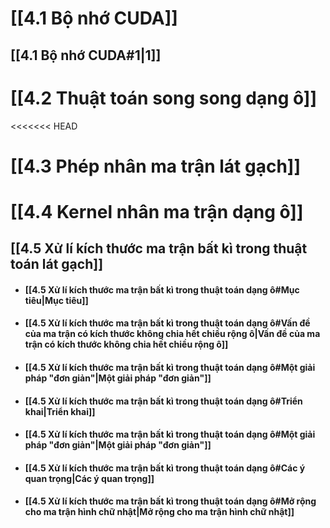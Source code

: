 # [[4.1 Bộ nhớ CUDA]]

## [[4.1 Bộ nhớ CUDA#1|1]]
# [[4.2 Thuật toán song song dạng ô]]
<<<<<<< HEAD
# [[4.3 Phép nhân ma trận lát gạch]]
# [[4.4 Kernel nhân ma trận dạng ô]]


## [[4.5 Xử lí kích thước ma trận bất kì trong thuật toán lát gạch]]

- #### [[4.5 Xử lí kích thước ma trận bất kì trong thuật toán dạng ô#Mục tiêu|Mục tiêu]]
- #### [[4.5 Xử lí kích thước ma trận bất kì trong thuật toán dạng ô#Vấn đề của ma trận có kích thước không chia hết chiều rộng ô|Vấn đề của ma trận có kích thước không chia hết chiều rộng ô]]
- #### [[4.5 Xử lí kích thước ma trận bất kì trong thuật toán dạng ô#Một giải pháp "đơn giản"|Một giải pháp "đơn giản"]]
- #### [[4.5 Xử lí kích thước ma trận bất kì trong thuật toán dạng ô#Triển khai|Triển khai]]
- #### [[4.5 Xử lí kích thước ma trận bất kì trong thuật toán dạng ô#Một giải pháp "đơn giản"|Một giải pháp "đơn giản"]]
- #### [[4.5 Xử lí kích thước ma trận bất kì trong thuật toán dạng ô#Các ý quan trọng|Các ý quan trọng]]
- #### [[4.5 Xử lí kích thước ma trận bất kì trong thuật toán dạng ô#Mở rộng cho ma trận hình chữ nhật|Mở rộng cho ma trận hình chữ nhật]]



